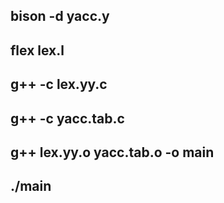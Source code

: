 ## bison -d yacc.y

## flex lex.l

## g++ -c lex.yy.c

## g++ -c yacc.tab.c

## g++ lex.yy.o yacc.tab.o -o main

## ./main